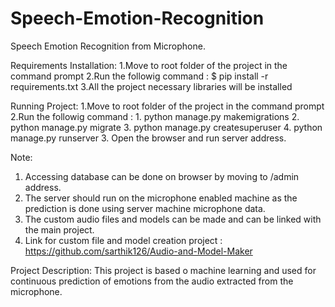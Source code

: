 # Speech-Emotion-Recognition

Speech Emotion Recognition from Microphone.

Requirements Installation:
  1.Move to root folder of the project in the command prompt
  2.Run the followig command : $ pip install -r requirements.txt
  3.All the project necessary libraries will be installed

Running Project:
  1.Move to root folder of the project in the command prompt
  2.Run the followig command :
    1. python manage.py makemigrations
    2. python manage.py migrate
    3. python manage.py createsuperuser
    4. python manage.py runserver
  3. Open the browser and run server address.

Note:
  1. Accessing database can be done on browser by moving to /admin address.
  2. The server should run on the microphone enabled machine as the prediction is done using server machine microphone data.
  3. The custom audio files and models can be made and can be linked with the main project.
  4. Link for custom file and model creation project : https://github.com/sarthik126/Audio-and-Model-Maker

Project Description:
  This project is based o machine learning and used for continuous prediction of emotions from the audio extracted from the microphone.
  
